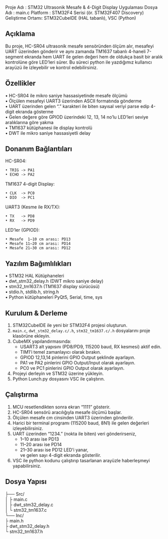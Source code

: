 Proje Adı      : STM32 Ultrasonik Mesafe & 4-Digit Display Uygulaması
Dosya Adı      : main.c
Platform        : STM32F4 Serisi (ör. STM32F407 Discovery)
Geliştirme Ortamı: STM32CubeIDE (HAL tabanlı), VSC (Python)

Açıklama
--------
Bu proje, HC-SR04 ultrasonik mesafe sensöründen ölçüm alır, mesafeyi UART üzerinden gönderir
ve aynı zamanda TM1637 tabanlı 4-haneli 7-segment ekranda hem UART ile gelen değeri hem de
oldukça basit bir aralık kontrolüne göre LED’leri sürer. Bu süreci python ile yazdığımız kullanıcı arayüzü ile izleyebilir
ve kontrol edebilirsiniz.

Özellikler
----------
  • HC-SR04 ile mikro saniye hassasiyetinde mesafe ölçümü  
  • Ölçülen mesafeyi UART3 üzerinden ASCII formatında gönderme  
  • UART üzerinden gelen “.” karakteri ile biten sayısal veriyi parse edip 4-digit ekranda gösterme  
  • Gelen değere göre GPIOD üzerindeki 12, 13, 14 no’lu LED’leri seviye aralıklarına göre yakma  
  • TM1637 kütüphanesi ile display kontrolü  
  • DWT ile mikro saniye hassasiyetli delay

Donanım Bağlantıları
--------------------
  HC-SR04:
  
    • TRIG -> PA1  
    • ECHO -> PA2  

  TM1637 4-digit Display:
  
    • CLK  -> PC0  
    • DIO  -> PC1  

  UART3 (Kesme ile RX/TX):
  
    • TX   -> PD8  
    • RX   -> PD9  

  LED’ler (GPIOD):
  
    • Mesafe  1–10 cm arası: PD13  
    • Mesafe 11–20 cm arası: PD14  
    • Mesafe 21–30 cm arası: PD12  

Yazılım Bağımlılıkları
----------------------
  • STM32 HAL Kütüphaneleri  
  • dwt_stm32_delay.h (DWT mikro saniye delay)  
  • stm32_tm1637.h (TM1637 display sürücüsü)  
  • stdio.h, stdlib.h, string.h  
  • Python kütüphaneleri PyQt5, Serial, time, sys

Kurulum & Derleme
-----------------
1. STM32CubeIDE ile yeni bir STM32F4 projesi oluşturun.  
2. `main.c`, `dwt_stm32_delay.c/.h`, `stm32_tm1637.c/.h` dosyalarını proje klasörüne ekleyin.  
3. CubeMX yapılandırmasında:
     - USART3 alt yapısını (PD8/PD9, 115200 baud, RX kesmesi) aktif edin.  
     - TIM1’i temel zamanlayıcı olarak bırakın.  
     - GPIOD 12,13,14 pinlerini GPIO Output şeklinde ayarlayın.  
     - PA1 ve PA2 pinlerini GPIO Output/Input olarak ayarlayın.  
     - PC0 ve PC1 pinlerini GPIO Output olarak ayarlayın.  
4. Projeyi derleyin ve STM32 üzerine yükleyin.
5. Python Lunch.py dosyasını VSC ile çalıştırın.

Çalıştırma
----------
1. MCU resetlendikten sonra ekran “1111” gösterir.  
2. HC-SR04 sensörü aracılığıyla mesafe ölçümü başlar.  
3. Ölçülen mesafe cm cinsinden UART3 üzerinden gönderilir.  
4. Harici bir terminal programı (115200 baud, 8N1) ile gelen değerleri izleyebilirsiniz.  
5. UART üzerinden “1234.” (nokta ile biten) veri gönderirseniz,  
   - 1–10 arası ise PD13  
   - 11–20 arası ise PD14  
   - 21–30 arası ise PD12 LED’i yanar,  
   ve gelen sayı 4-digit ekranda gösterilir.
6. VSC ile python kodunu çalıştırıp tasarlanan arayüzle haberleşmeyi yapabilirsiniz.

Dosya Yapısı
------------
  ├── Src/  
  │   ├ main.c  
  │   ├ dwt_stm32_delay.c  
  │   └ stm32_tm1637.c  
  └── Inc/  
      ├ main.h  
      ├ dwt_stm32_delay.h  
      └ stm32_tm1637.h

